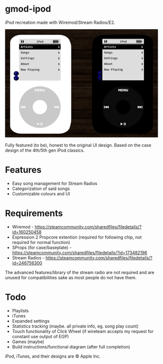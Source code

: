 # gmod-ipod
iPod recreation made with Wiremod/Stream Radios/E2.

![Screenshot](1-31-2022-case.PNG)

Fully featured (to be), honest to the original UI design. Based on the case design of the 4th/5th gen iPod classics.

# Features
- Easy song management for Stream Radios
- Categorization of said songs
- Customizable colours and UI

# Requirements
- Wiremod  -  https://steamcommunity.com/sharedfiles/filedetails/?id=160250458
- Expression 2 Propcore extention (required for following chip, not required for normal function)
- SProps (for case/baseplate)  -  https://steamcommunity.com/sharedfiles/filedetails/?id=173482196
- Stream Radios  -  https://steamcommunity.com/sharedfiles/filedetails/?id=246756300

The advanced features/library of the stream radio are not required and are unused for compatibilities sake as most people do not have them.

# Todo
- Playlists
- iTunes 
- Expanded settings
- Statistics tracking (maybe. all private info, eg. song play count)
- Touch functionality of Click Wheel (if wireteam accepts my request for constant use output of EGP)
- Games (maybe)
- Build instructions/functional diagram (after full completion)

iPod, iTunes, and their designs are © Apple Inc.
